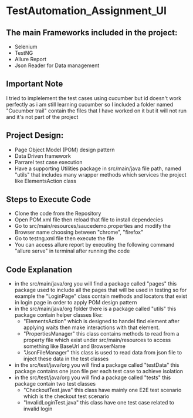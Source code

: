 # TestAutomation_Assignment_UI

## The main Frameworks included in the project:
- Selenium
- TestNG
- Allure Report
- Json Reader for Data management

## Important Note
I tried to implelement the test cases using cucumber but id doesn't work perfectly as i am still learning cucumber so I included a folder named "Cucumber trail" contain the files that I have worked on it but it will not run and it's not part of the project

## Project Design:
- Page Object Model (POM) design pattern
- Data Driven framework
- Parrarel test case execution
- Have a supporting Utilities package in src/main/java file path, named "utils" that includes many wrapper methods which services the project like ElementsAction class

## Steps to Execute Code
- Clone the code from the Repository 
- Open POM.xml file then reload that file to install dependecies
- Go to src/main/resources/saucedemo.properties and modify the Browser name choosing between "chrome", "firefox"
- Go to testng.xml file then execute the file
- You can access allure report by executing the following command "allure serve" in terminal after running the code

## Code Explanation
- in the src/main/java/org you will find a package called "pages" this package used to include all the pages that will be used in testing so for example the "LoginPage" class contain methods and locators that exist in login page in order to apply POM design pattern
- in the src/main/java/org folder there is a package called "utils" this package contain helper classes like:
    - "ElementsAction" which is designed to handel find element after applying waits then make interactions with that element.
    - "PropertiesManager" this class contains methods to read from a property file which exist under src/main/resources to access something like BaseUrl and BrowserName
    - "JsonFileManager" this class is used to read data from json file to inject these data in the test classes 
- in the src/test/java/org you will find a package called "testData" this package contains one json file per each test case to achieve isolation
- in the src/test/java/org you will find a package called "tests" this package contain two test classes
  - "CheckoutTest.java" this class have mainly one E2E test scenario which is the checkout test scenario
  - "InvalidLoginTest.java" this class have one test case related to invalid login
